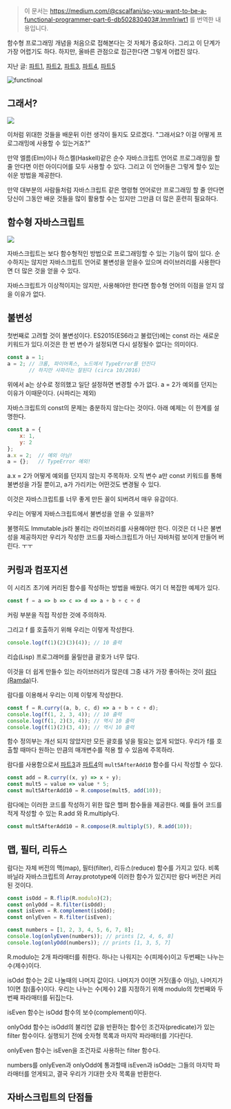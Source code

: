 > 이 문서는 https://medium.com/@cscalfani/so-you-want-to-be-a-functional-programmer-part-6-db502830403#.lmm1riwt1 를 번역한 내용입니다.


함수형 프로그래밍 개념을 처음으로 접해본다는 것 자체가 중요하다. 그리고 이 단계가 가장 어렵기도 하다. 하지만, 올바른 관점으로 접근한다면 그렇게 어렵진 않다.


지난 글: [파트1](https://github.com/FEDevelopers/tech.description/wiki/%ED%95%A8%EC%88%98%ED%98%95-%ED%94%84%EB%A1%9C%EA%B7%B8%EB%9E%98%EB%A8%B8%EA%B0%80-%EB%90%98%EA%B3%A0-%EC%8B%B6%EB%8B%A4%EA%B3%A0%3F-(Part-1)), [파트2](https://github.com/FEDevelopers/tech.description/wiki/%ED%95%A8%EC%88%98%ED%98%95-%ED%94%84%EB%A1%9C%EA%B7%B8%EB%9E%98%EB%A8%B8%EA%B0%80-%EB%90%98%EA%B3%A0-%EC%8B%B6%EB%8B%A4%EA%B3%A0%3F-(Part-2)), [파트3](https://github.com/FEDevelopers/tech.description/wiki/%ED%95%A8%EC%88%98%ED%98%95-%ED%94%84%EB%A1%9C%EA%B7%B8%EB%9E%98%EB%A8%B8%EA%B0%80-%EB%90%98%EA%B3%A0-%EC%8B%B6%EB%8B%A4%EA%B3%A0%3F-(Part-3)), [파트4](https://github.com/FEDevelopers/tech.description/wiki/%ED%95%A8%EC%88%98%ED%98%95-%ED%94%84%EB%A1%9C%EA%B7%B8%EB%9E%98%EB%A8%B8%EA%B0%80-%EB%90%98%EA%B3%A0-%EC%8B%B6%EB%8B%A4%EA%B3%A0%3F-(Part-4)), [파트5](https://github.com/FEDevelopers/tech.description/wiki/함수형-프로그래머가-되고-싶다고%3F-(Part-5))

![functinoal](https://cdn-images-1.medium.com/max/800/1*AM83LP9sGGjIul3c5hIsWg.png)

## 그래서?

![](https://cdn-images-1.medium.com/max/1600/1*yVZA0aT5t6crvBPAMn46Kg.png)

이처럼 위대한 것들을 배운뒤 이런 생각이 들지도 모르겠다. "그래서요? 이걸 어떻게 프로그래밍에 사용할 수 있는거죠?"

만약 엘름(Elm)이나 하스켈(Haskell)같은 순수 자바스크립트 언어로 프로그래밍을 할 줄 안다면 이런 아이디어를 모두 사용할 수 있다. 그리고 이 언어들은 그렇게 할수 있는 쉬운 방법을 제공한다.

만약 대부분의 사람들처럼 자바스크립트 같은 명령형 언어로만 프로그래밍 할 줄 안다면 당신이 그동안 배운 것들을 많이 활용할 수는 있지만 그만큼 더 많은 훈련히 필요하다.

## 함수형 자바스크립트

![](https://cdn-images-1.medium.com/max/1600/1*w_gG-CXQX4TV3B5bN24nqg.png)

자바스크립트는 보다 함수형적인 방법으로 프로그래밍할 수 있는 기능이 많이 있다. 순수하지는 않지만 자바스크립트 언어로 불변성을 얻을수 있으며 라이브러리를 사용한다면 더 많은 것을 얻을 수 있다.

자바스크립트가 이상적이지는 않지만, 사용해야만 한다면 함수형 언어의 이점을 얻지 않을 이유가 없다.

## 불변성

첫번째로 고려할 것이 불변성이다. ES2015(ES6라고 불렀던)에는 const 라는 새로운 키워드가 있다.이것은 한 번 변수가 설정되면 다시 설정될수 없다는 의미이다.

```javascript
const a = 1;
a = 2; // 크롬, 파이어폭스, 노드에서 TypeError를 던진다 
       // 하지만 사파리는 잘된다 (circa 10/2016) 
```

위에서  a는 상수로 정의했고 일단 설정하면 변경할 수가 없다. a = 2가 예외를 던지는 이유가 이때문이다. (사파리는 제외)

자바스크립트의 const의 문제는 충분하지 않는다는 것이다. 아래 예제는 이 한계를 설명한다.


```javascript
const a = {
    x: 1,
    y: 2
};
a.x = 2;  // 예외 아님!
a = {};   // TypeError 예외!
```

a.x = 2가 어떻게 예외를 던지지 않는지 주목하자. 오직 변수 a만 const 키워드를 통해 불변성을 가질 뿐이고, a가 가리키는 어떤것도 변경될 수 있다.

이것은 자바스크립트를 너무 좋게 만든 꼴이 되버려서 매우 유감이다.

우리는 어떻게 자바스크립트에서 불변성을 얻을 수 있을까?

불행히도 Immutable.js라 불리는 라이브러리를 사용해야만 한다. 이것은 더 나은 불변성을 제공하지만 우리가 작성한 코드를 자바스크립트가 아닌 자바처럼 보이게 만들어 버린다. ㅜㅜ

## 커링과 컴포지션 

이 시리즈 초기에 커리된 함수를 작성하는 방법을 배웠다. 여기 더 복잡한 예제가 있다.

```javascript
const f = a => b => c => d => a + b + c + d
```

커링 부분을 직접 작성한 것에 주의하자.

그리고 f 를 호출하기 위해 우리는 이렇게 작성한다.

```javascript
console.log(f(1)(2)(3)(4)); // 10 출력 
```

리습(Lisp) 프로그래머를 울릴만큼 괄호가 너무 많다.

이것을 더 쉽게 만들수 있는 라이브러리가 많은데 그중 내가 가장 좋아하는 것이 [람다(Ramda)](http://ramdajs.com)다.

람다를 이용해서 우리는 이제 이렇게 작성한다.

```javascript
const f = R.curry((a, b, c, d) => a + b + c + d);
console.log(f(1, 2, 3, 4)); // 10 출력
console.log(f(1, 2)(3, 4)); // 역시 10 출력 
console.log(f(1)(2)(3, 4)); // 역시 10 출력
```

함수 정의부는 개선 되지 않았지만 모든 괄호를 넣을 필요는 없게 되었다. 우리가 f를 호출할 때마다 원하는 만큼의 매개변수를 적용 할 수 있음에 주목하라.

람다를 사용함으로서 [파트3](https://github.com/FEDevelopers/tech.description/wiki/%ED%95%A8%EC%88%98%ED%98%95-%ED%94%84%EB%A1%9C%EA%B7%B8%EB%9E%98%EB%A8%B8%EA%B0%80-%EB%90%98%EA%B3%A0-%EC%8B%B6%EB%8B%A4%EA%B3%A0%3F-(Part-3))과 [파트4](https://github.com/FEDevelopers/tech.description/wiki/%ED%95%A8%EC%88%98%ED%98%95-%ED%94%84%EB%A1%9C%EA%B7%B8%EB%9E%98%EB%A8%B8%EA%B0%80-%EB%90%98%EA%B3%A0-%EC%8B%B6%EB%8B%A4%EA%B3%A0%3F-(Part-4))의 `mult5AfterAdd10` 함수를 다시 작성할 수 있다.

```javascript
const add = R.curry((x, y) => x + y);
const mult5 = value => value * 5;
const mult5AfterAdd10 = R.compose(mult5, add(10));
```

람다에는 이러한 코드를 작성하기 위한 많은 헬퍼 함수들을 제공한다. 예를 들어 코드를 적게 작성할 수 있는 R.add 와 R.multiply다.

```javascript
const mult5AfterAdd10 = R.compose(R.multiply(5), R.add(10));
```

## 맵, 필터, 리듀스 

람다는 자체 버전의 맥(map), 필터(filter), 리듀스(reduce) 함수를 가지고 있다. 비록 바닐라 자바스크립트의 Array.prototype에 이러한 함수가 있긴지만 람다 버전은 커리된 것이다.

```javascript
const isOdd = R.flip(R.modulo)(2);
const onlyOdd = R.filter(isOdd);
const isEven = R.complement(isOdd);
const onlyEven = R.filter(isEven);

const numbers = [1, 2, 3, 4, 5, 6, 7, 8];
console.log(onlyEven(numbers)); // prints [2, 4, 6, 8]
console.log(onlyOdd(numbers)); // prints [1, 3, 5, 7]
```

R.modulo는 2개 파라매터를 취한다. 하나는 나워지는 수(피제수)이고 두번째는 나누는 수(제수)이다. 

isOdd 함수는 2로 나눌때의 나머지 값이다. 나머지가 0이면 거짓(홀수 아님), 나머지가 1이면 참(홀수)이다. 우리는 나누는 수(제수) 2를 지정하기 위해 modulo의 첫번째와 두번째 파라매터를 뒤집는다.

isEven 함수는 isOdd 함수의 보수(complement)이다.

onlyOdd 함수는 isOdd의 불리언 값을 반환하는 함수인 조건자(predicate)가 있는 filter 함수이다. 실행되기 전에 숫자형 목록과 마지막 파라매터를 기다린다.

onlyEven 함수는 isEven을 조건자로 사용하는 filter 함수다.

numbers를 onlyEven과 onlyOdd에 통과할때 isEven과 isOdd는 그들의 마지막 파라매터를 얻게되고, 결국 우리가 기대한 숫자 목록을 반환한다.

## 자바스크립트의 단점들 

